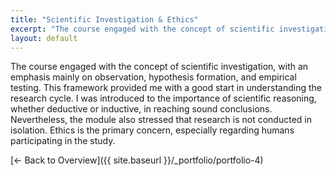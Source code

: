 ```yaml
---
title: "Scientific Investigation & Ethics"
excerpt: "The course engaged with the concept of scientific investigation, with an emphasis mainly on observation, hypothesis form..."
layout: default
---
```


The course engaged with the concept of scientific investigation, with an emphasis mainly on observation, hypothesis formation, and empirical testing. This framework provided me with a good start in understanding the research cycle. I was introduced to the importance of scientific reasoning, whether deductive or inductive, in reaching sound conclusions. Nevertheless, the module also stressed that research is not conducted in isolation. Ethics is the primary concern, especially regarding humans participating in the study.

[← Back to Overview]({{ site.baseurl }}/_portfolio/portfolio-4)
